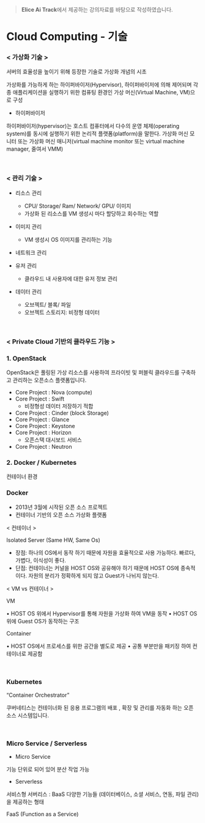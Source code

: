 > **Elice Ai Track**에서 제공하는 강의자료를 바탕으로 작성하였습니다.

# Cloud Computing - 기술

### < 가상화 기술 >

서버의 효율성을 높이기 위해 등장한 기술로 가상화 개념의 시초

가상화를 가능하게 하는 하이퍼바이저(Hypervisor), 하이퍼바이저에 의해 제어되며 각종 애플리케이션을 실행하기 위한 컴퓨팅 환경인 가상 머신(Virtual Machine, VM)으로 구성

- 하이퍼바이저

하이퍼바이저(hypervisor)는 호스트 컴퓨터에서 다수의 운영 체제(operating system)를 동시에 실행하기 위한 논리적 플랫폼(platform)을 말한다.
가상화 머신 모니터 또는 가상화 머신 매니저(virtual machine monitor 또는 virtual machine manager, 줄여서 VMM)

<br>

### < 관리 기술 >

- 리소스 관리

  - CPU/ Storage/ Ram/ Network/ GPU/ 이미지
  - 가상화 된 리소스를 VM 생성시 마다 할당하고 회수하는 역할

- 이미지 관리

  - VM 생성시 OS 이미지를 관리하는 기능

- 네트워크 관리

- 유저 관리

  - 클라우드 내 사용자에 대한 유저 정보 관리

- 데이터 관리
  - 오브젝트/ 블록/ 파일
  - 오브젝트 스토리지: 비정형 데이터

<br>

### < Private Cloud 기반의 클라우드 기능 >

### 1. OpenStack

OpenStack은 풀링된 가상 리소스를 사용하여 프라이빗 및 퍼블릭 클라우드를 구축하고 관리하는 오픈소스 플랫폼입니다.

- Core Project : Nova (compute)
- Core Project : Swift
  - 비정형성 데이터 저장하기 적합
- Core Project : Cinder (block Storage)
- Core Project : Glance
- Core Project : Keystone
- Core Project : Horizon
  - 오픈스택 대시보드 서비스
- Core Project : Neutron

### 2. Docker / Kubernetes

컨테이너 환경

### Docker

- 2013년 3월에 시작된 오픈 소스 프로젝트
- 컨테이너 기반의 오픈 소스 가상화 플랫폼

< 컨테이너 >

Isolated Server
(Same HW, Same Os)

- 장점: 하나의 OS에서 동작 하기 때문에 자원을 효율적으로 사용 가능하다. 빠르다, 가볍다, 이식성이 좋다.
- 단점: 컨테이너는 커널을 HOST OS와 공유해야 하기 때문에 HOST OS에 종속적이다. 자원의 분리가 정확하게 되지 않고 Guest가 나뉘지 않는다.

< VM vs 컨테이너 >

VM

• HOST OS 위에서 Hypervisor를 통해 자원을 가상화 하여 VM을 동작
• HOST OS 위에 Guest OS가 동작하는 구조

Container

• HOST OS에서 프로세스를 위한 공간을 별도로 제공
• 공통 부분만을 패키징 하여 컨테이너로 제공함

<br>

### Kubernetes

“Container Orchestrator”

쿠버네티스는 컨테이너화 된 응용 프로그램의 배포 , 확장 및 관리를 자동화 하는
오픈 소스 시스템입니다.

<br>

### Micro Service / Serverless

- Micro Service

기능 단위로 되어 있어 분산 작업 가능

- Serverless

서비스형 서버리스 : BaaS
다양한 기능들 (데이터베이스, 소셜 서비스, 연동, 파일 관리)을 제공하는 형태

FaaS (Function as a Service)
